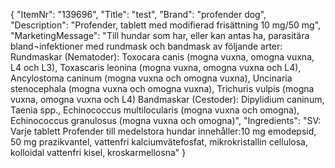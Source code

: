 {
  "ItemNr": "139696",
  "Title": "test",
  "Brand": "profender dog",
  "Description": "Profender, tablett med modifierad frisättning 10 mg/50 mg",
  "MarketingMessage": "Till hundar som har, eller kan antas ha, parasitära bland¬infektioner med rundmask och bandmask av följande arter: Rundmaskar (Nematoder): Toxocara canis (mogna vuxna, omogna vuxna, L4 och L3), Toxascaris leonina (mogna vuxna, omogna vuxna och L4), Ancylostoma caninum (mogna vuxna och omogna vuxna), Uncinaria stenocephala (mogna vuxna och omogna vuxna), Trichuris vulpis (mogna vuxna, omogna vuxna och L4)                     Bandmaskar (Cestoder): Dipylidium caninum, Taenia spp., Echinococcus multilocularis (mogna vuxna och omogna), Echinococcus granulosus (mogna vuxna och omogna)",
  "Ingredients": "SV: Varje tablett Profender till medelstora  hundar innehåller:10 mg emodepsid,  50 mg prazikvantel, vattenfri kalciumvätefosfat, mikrokristallin cellulosa, kolloidal vattenfri kisel, kroskarmellosna"
}